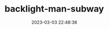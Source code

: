 ---
date: 2023-03-03 22:48:38
imageOriginalPath: photographs/backlight-man-subway-image-aead43d3
imagePreviewPath: photographs/backlight-man-subway-preview-bc6cbf9a
photoCamera: Minolta SR-T Super
photoColor: colored
photoDate: 2017-01
photoFilm: Tudor 200 expired
photoLens: ''
photoLocation: Istanbul, Turkiye
photoSource: analog
photoType: people
title: backlight-man-subway
translationKey: null
---